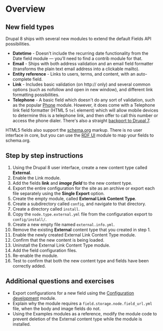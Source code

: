 <!--
{
"name" : "drupal-8-fields-lab-and-other-information",
"version" : "0.0.1",
"title" : "Lesson 5.3 - Labs and other information",
"description" : "Labs and other information",
"freshnessDate" : 2015-12-11,
"homepage" : "https://docs.acquia.com/articles/drupal-8-fields-lab-and-other-information",
"canonicalSource" : "https://docs.acquia.com/articles/drupal-8-fields-lab-and-other-information",
"license" : "CC BY-SA"
}
-->

<!-- @section -->

# Overview

<!-- @section -->

## New field types

Drupal 8 ships with several new modules to extend the default Fields API possibilities.

*   **Datetime** - Doesn't include the recurring date functionality from the Date field module — you’ll need to find a contrib module for that.
*   **Email** - Ships with both address validation and an email field formatter (transforms the plain text email address into a clickable mailto).
*   **Entity reference** - Links to users, terms, and content, with an auto-complete field.
*   **Link** - Includes basic validation (on http:// only) and several common options (such as nofollow and open in new window), and different link formatting possibilities.
*   **Telephone** - A basic field which doesn't do any sort of validation, such as the popular [Phone](https://www.drupal.org/project/phone) module. However, it does come with a Telephone link field formatter (HTML 5 `tel` element) which will allow mobile devices to determine this is a telephone link, and then offer to call this number or access the phone dialer. There's also a straight [backport to Drupal 7](https://drupal.org/project/telephone).

HTML5 fields also support the [schema.org](http://schema.org/) markup. There is no user interface in core, but you can use the [RDF UI](https://www.drupal.org/project/rdfui) module to map your fields to schema.org.

<!-- @section -->

## Step by step instructions

1.  Using the Drupal 8 user interface, create a new content type called **External**.
2.  Enable the Link module.
3.  Add the fields **link** and **_image field_** to the new content type.
4.  Export the entire configuration for the site as an archive or export each file separately using the **Single Export** option.
5.  Create the empty module, called **External Link Content Type**.
6.  Create a subdirectory called `config`, and navigate to that directory.
7.  Create a directory called `install`.
8.  Copy the `node.type.external.yml` file from the configuration export to `config/install/`.
9.  Create a new empty file named `external.info.yml`.
10.  Remove the existing **External** content type that you created in step 1.
11.  Enable the newly created External Link Content Type module.
12.  Confirm that the new content is being loaded.
13.  Uninstall the External Link Content Type module.
14.  Add the field configuration files.
15.  Re-enable the module.
16.  Test to confirm that both the new content type and fields have been correctly added.

<!-- @section -->

## Additional questions and exercises

*   Export configurations for a new field using the [Configuration development](https://www.drupal.org/project/config_devel) module.
*   Explain why the module requires a `field.storage.node.field_url.yml` file, when the body and image fields do not.
*   Using the Examples modules as a reference, modify the module code to prevent deletion of the External content type while the module is installed.
